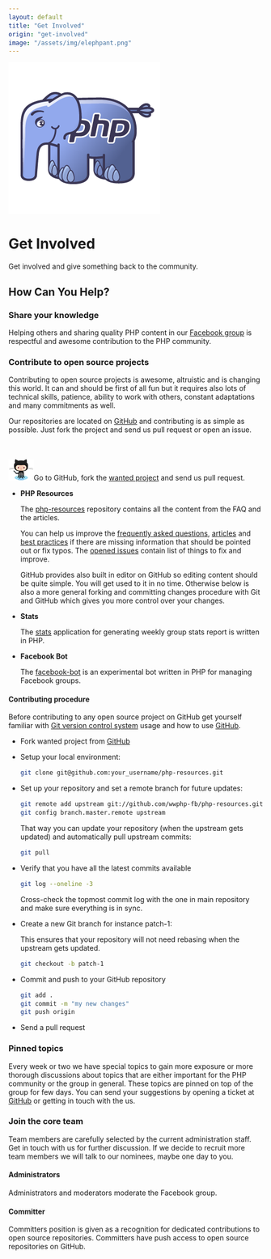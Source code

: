 ```yaml
---
layout: default
title: "Get Involved"
origin: "get-involved"
image: "/assets/img/elephpant.png"
---
```


![ElePHPant](/assets/img/elephpant.png "ElePHPant")

# Get Involved

Get involved and give something back to the community.

## How Can You Help?

### Share your knowledge

Helping others and sharing quality PHP content in our
[Facebook group](https://www.facebook.com/groups/2204685680/) is respectful and
awesome contribution to the PHP community.

### Contribute to open source projects

Contributing to open source projects is awesome, altruistic and is changing this
world. It can and should be first of all fun but it requires also lots of
technical skills, patience, ability to work with others, constant adaptations
and many commitments as well.

Our repositories are located on [GitHub](https://github.com/wwphp-fb) and
contributing is as simple as possible. Just fork the project and send us pull
request or open an issue.

<div class="panel callout radius" style="margin-top: 50px"><img src="/assets/img/octocat.png" alt="Octocat" />Go to GitHub, fork
the <a href="https://github.com/wwphp-fb" rel="nofollow">wanted project</a> and send us pull request.</div>

* **PHP Resources**

  The [php-resources](https://github.com/wwphp-fb/php-resources) repository
  contains all the content from the FAQ and the articles.

  You can help us improve the [frequently asked questions](/faq/),
  [articles](/articles/) and [best practices](/php-best-practices/) if there
  are missing information that should be pointed out or fix typos. The
  [opened issues](https://github.com/wwphp-fb/php-resources/issues) contain
  list of things to fix and improve.

  GitHub provides also built in editor on GitHub so editing content should be
  quite simple. You will get used to it in no time. Otherwise below is also a
  more general forking and committing changes procedure with Git and GitHub
  which gives you more control over your changes.

* **Stats**

  The [stats](https://github.com/wwphp-fb/stats) application for generating weekly
  group stats report is written in PHP.

* **Facebook Bot**

  The [facebook-bot](https://github.com/wwphp-fb/facebook-bot) is an
  experimental bot written in PHP for managing Facebook groups.

#### Contributing procedure

Before contributing to any open source project on GitHub get yourself familiar
with [Git version control system](/faq/git-introduction/) usage and how to use
[GitHub](https://help.github.com/).

* Fork wanted project from [GitHub](https://github.com/wwphp-fb)

* Setup your local environment:

  ```bash
  git clone git@github.com:your_username/php-resources.git
  ```

* Set up your repository and set a remote branch for future updates:

  ```bash
  git remote add upstream git://github.com/wwphp-fb/php-resources.git
  git config branch.master.remote upstream
  ```

  That way you can update your repository (when the upstream gets updated) and
  automatically pull upstream commits:

  ```bash
  git pull
  ```

* Verify that you have all the latest commits available

  ```bash
  git log --oneline -3
  ```

  Cross-check the topmost commit log with the one in main repository and make sure
  everything is in sync.

* Create a new Git branch for instance patch-1:

  This ensures that your repository will not need rebasing when the upstream gets
  updated.

  ```bash
  git checkout -b patch-1
  ```

* Commit and push to your GitHub repository

  ```bash
  git add .
  git commit -m "my new changes"
  git push origin
  ```

* Send a pull request

### Pinned topics

Every week or two we have special topics to gain more exposure or more thorough
discussions about topics that are either important for the PHP community or the
group in general. These topics are pinned on top of the group for few days. You
can send your suggestions by opening a ticket at
[GitHub](https://github.com/wwphp-fb/wwphp-fb.github.io/issues) or getting in
touch with the us.

### Join the core team

Team members are carefully selected by the current administration staff. Get in
touch with us for further discussion. If we decide to recruit more team members
we will talk to our nominees, maybe one day to you.

#### Administrators

Administrators and moderators moderate the Facebook group.

#### Committer

Committers position is given as a recognition for dedicated contributions to
open source repositories. Committers have push access to open source repositories
on GitHub.
